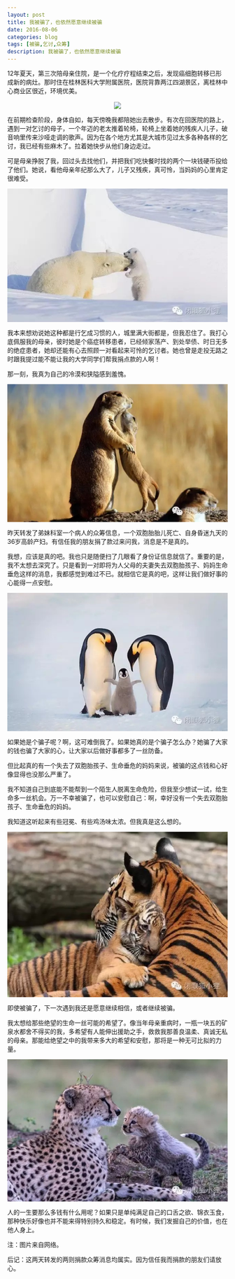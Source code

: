 ```yaml
---
layout: post
title: 我被骗了，也依然愿意继续被骗
date: 2016-08-06
categories: blog
tags: [被骗,乞讨,众筹]
description: 我被骗了，也依然愿意继续被骗
---
```


12年夏天，第三次陪母亲住院，是一个化疗疗程结束之后，发现癌细胞转移已形成新的病灶。那时住在桂林医科大学附属医院，医院背靠两江四湖景区，离桂林中心商业区很近，环境优美。

<center>
    <p><img src="/img/wenzhang/1608/马.jpg" align="center"></p>
</center>

在前期检查阶段，身体自如，每天傍晚我都陪她出去散步。有次在回医院的路上，遇到一对乞讨的母子，一个年迈的老太推着轮椅，轮椅上坐着她的残疾人儿子，破音响里传来沙哑走调的歌声。因为在各个地方尤其是大城市见过太多各种各样的乞讨，我已经有些麻木了。拉着她快步从他们身边走过。

可是母亲挣脱了我，回过头去找他们，并把我们吃快餐时找的两个一块钱硬币投给了他们。她说，看他母亲年纪那么大了，儿子又残疾，真可怜，当妈妈的心里肯定很难受。

<center>
    <p><img src="/img/wenzhang/1608/北极熊.jpg" align="center"></p>
</center>

我本来想劝说她这种都是行乞成习惯的人，城里满大街都是，但我忍住了。我打心底佩服我的母亲，彼时她是个癌症转移患者，已经倾家荡产、到处举债、时日无多的绝症患者，她却还能有心去照顾一对看起来可怜的乞讨者。她也曾是走投无路之时跟我提过能不能让我的大学同学们帮我捐点款的人啊！

那一刻，我真为自己的冷漠和狭隘感到羞愧。

<center>
    <p><img src="/img/wenzhang/1608/鼹鼠.jpg" align="center"></p>
</center>

昨天转发了弟妹科室一个病人的众筹信息，一个双胞胎胎儿死亡、自身昏迷九天的36岁高龄产妇。有信任我的朋友捐了款过来问我，消息是不是真的。

我想，应该是真的吧。我也只是随便扫了几眼看了身份证信息就信了。重要的是，我不太想去深究了。只是看到一对即将为人父母的夫妻失去双胞胎孩子、妈妈生命垂危这样的消息，我都感觉到难过不已。就相信它是真的吧，这样让我们做好事的心能得一点安慰。

<center>
    <p><img src="/img/wenzhang/1608/企鹅.jpg" align="center"></p>
</center>

如果她是个骗子呢？啊，这可难倒我了。如果她真的是个骗子怎么办？她骗了大家的钱也骗了大家的心，让大家以后做好事都多了一丝防备。

但比起真的有一个失去了双胞胎孩子、生命垂危的妈妈来说，被骗的这点钱和心好像显得也没那么严重了。

我不知道自己到底能不能帮到一个陌生人脱离生命危险，但我至少想试一试，给生命多一丝机会。万一不幸被骗了，也可以安慰自己：啊，幸好没有一个失去双胞胎孩子、生命垂危的妈妈。

我知道这听起来有些冠冕、有些鸡汤味太浓。但我真是这么想的。

<center>
    <p><img src="/img/wenzhang/1608/老虎.jpg" align="center"></p>
</center>

即使被骗了，下一次遇到我还是愿意继续相信，或者继续被骗。

我太想给那些绝望的生命一丝可能的希望了。像当年母亲重病时，一瓶一块五的矿泉水都舍不得买的我，多希望有人能伸出援助之手，救救我那善良温柔、真诚无私的母亲。那能给绝望之中的我带来多大的希望和安慰，那将是一种无可比拟的力量。

<center>
    <p><img src="/img/wenzhang/1608/豹子.jpg" align="center"></p>
</center>

人的一生要那么多钱有什么用呢？如果只是单纯满足自己的口舌之欲、锦衣玉食，那种快乐好像也并不能来得特别持久和稳定。有时候，我们发掘自己的价值，也在他人身上。

注：图片来自网络。


后记：这两天转发的两则捐款众筹消息均属实。因为信任我而捐款的朋友们请放心。
